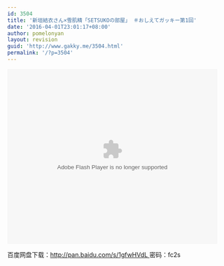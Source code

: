 ```yaml
---
id: 3504
title: '新垣結衣さん×雪肌精「SETSUKOの部屋」 ＃おしえてガッキー第1回'
date: '2016-04-01T23:01:17+08:00'
author: pomelonyan
layout: revision
guid: 'http://www.gakky.me/3504.html'
permalink: '/?p=3504'
---
```


<embed align="middle" height="400" src="http://player.youku.com/player.php/sid/XMTUxOTM4NzM4NA==/v.swf" type="application/x-shockwave-flash" width="480"></embed>

百度网盘下载：[http://pan.baidu.com/s/1gfwHVdL ](http://jump.bdimg.com/safecheck/index?url=x+Z5mMbGPAvVIlwZePSt0B3tEqEFWbC4tOatFxkC6cJz6L//b+5ehDjV5UBpIjZZuR9hqzABaPIO7SpIQ/jhpY/PjVKE5Db+5GCEmPsrfj5UiTeQ+G7XzSZ+7BnWznKeIpThIPFoCFZWZhAVR4xoKDA8Zu4mdgY0)密码：fc2s